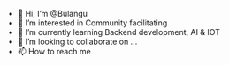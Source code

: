 - 👋 Hi, I’m @Bulangu
- 👀 I’m interested in Community facilitating 
- 🌱 I’m currently learning Backend development, AI & IOT
- 💞️ I’m looking to collaborate on ...
- 📫 How to reach me 

<!---
Bulangu/Bulangu is a ✨ special ✨ repository because its `README.md` (this file) appears on your GitHub profile.
You can click the Preview link to take a look at your changes.
--->
